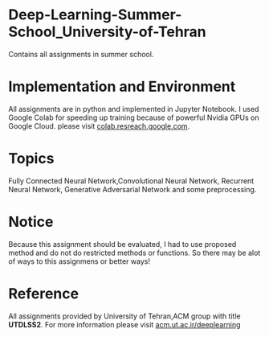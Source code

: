 # Deep-Learning-Summer-School_University-of-Tehran
Contains all assignments in summer school.

# Implementation and Environment
All assignments are in python and implemented in Jupyter Notebook.
I used Google Colab for speeding up training because of powerful Nvidia GPUs on Google Cloud. please visit <a href ="acm.ut.ac.ir/deeplearning">colab.resreach.google.com</a>.

# Topics
Fully Connected Neural Network,Convolutional Neural Network, Recurrent Neural Network, Generative Adversarial Network and some preprocessing.

 # Notice
 Because this assignment should be evaluated, I had to use proposed method and do not do restricted methods or functions. So there may be   alot of ways to this assignmens or better ways!

# Reference
All assignments provided by University of Tehran,ACM group with title <strong>UTDLSS2</strong>.
For more information please visit <a href ="acm.ut.ac.ir/deeplearning">acm.ut.ac.ir/deeplearning</a>

